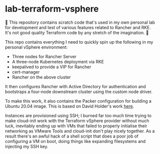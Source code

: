 # lab-terraform-vsphere

🚨 This repository contains scratch code that's used in my own personal lab for development and test of various features related to Rancher and RKE.  It's not good quality Terraform code by any stretch of the imagination. 🚨

This repo contains everything I need to quickly spin up the following in my personal vSphere environment:

* Three nodes for Rancher Server
* A three-node Kubernetes deployment via RKE
* keepalived to provide a VIP for Rancher
* cert-manager
* Rancher on the above cluster

It then configures Rancher with Active Directory for authentication and bootstraps a four-node downstream cluster using the custom node driver.

To make this work, it also contains the Packer configuration for building a Ubuntu 20.04 image.  This is based on David Holder's work [here](https://github.com/David-VTUK/Rancher-Packer).

Instances are provisioned using SSH;  I burned far too much time trying to make cloud-init work with the Terraform vSphere provider without much luck, inevitably ending up with VMs that failed to properly initialise their networking as VMware Tools and cloud-init don't play nicely together.  As a result there's an awful hack of a shell script that does a poor job of configuring a VM on boot, doing things like expanding filesystems and injecting my SSH key.


